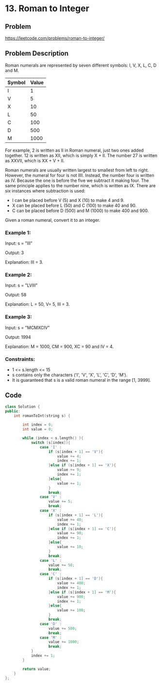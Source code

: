 # 13. Roman to Integer #

## Problem
https://leetcode.com/problems/roman-to-integer/

## Problem Description
Roman numerals are represented by seven different symbols: I, V, X, L, C, D and M.

| Symbol | Value | 
|  ----  | ----  |
|I       |1         |
|V       |5         |
|X       |10        |
|L       |50        |
|C       |100       |
|D       |500       |
|M       |1000      |

For example, 2 is written as II in Roman numeral, just two ones added together. 12 is written as XII, which is simply X + II. The number 27 is written as XXVII, which is XX + V + II.  

Roman numerals are usually written largest to smallest from left to right. However, the numeral for four is not IIII. Instead, the number four is written as IV. Because the one is before the five we subtract it making four. The same principle applies to the number nine, which is written as IX. There are six instances where subtraction is used:  

* I can be placed before V (5) and X (10) to make 4 and 9. 
* X can be placed before L (50) and C (100) to make 40 and 90. 
* C can be placed before D (500) and M (1000) to make 400 and 900.

Given a roman numeral, convert it to an integer.

### Example 1:

Input: s = "III"  

Output: 3  

Explanation: III = 3.  


### Example 2:

Input: s = "LVIII"  

Output: 58  

Explanation: L = 50, V= 5, III = 3.  


### Example 3:  

Input: s = "MCMXCIV"  

Output: 1994  

Explanation: M = 1000, CM = 900, XC = 90 and IV = 4.  


### Constraints:  

* 1 <= s.length <= 15
* s contains only the characters ('I', 'V', 'X', 'L', 'C', 'D', 'M').
* It is guaranteed that s is a valid roman numeral in the range [1, 3999].

## Code
```cpp
class Solution {
public:
    int romanToInt(string s) {
        
        int index = 0;
        int value = 0;

        while (index < s.length() ){
            switch (s[index]){
                case 'I' :
                    if (s[index + 1] == 'V'){
                        value += 4;
                        index += 1;
                    }else if (s[index + 1] == 'X'){
                        value += 9;
                        index += 1;
                    }else{
                        value += 1;
                    }
                    break;
                case 'V' :
                    value += 5;
                    break;
                case 'X' :
                    if (s[index + 1] == 'L'){
                        value += 40;
                        index += 1;
                    }else if (s[index + 1] == 'C'){
                        value += 90;
                        index += 1;
                    }else{
                        value += 10;
                    }
                    break;
                case 'L' :
                    value += 50;
                    break;
                case 'C' :
                    if (s[index + 1] == 'D'){
                        value += 400;
                        index += 1;
                    }else if (s[index + 1] == 'M'){
                        value += 900;
                        index += 1;
                    }else{
                        value += 100;
                    }
                    break;
                case 'D' :
                    value += 500;
                    break;
                case 'M' :
                    value += 1000;
                    break;
            }
            index += 1;
        }

        return value;
    }
};

```
